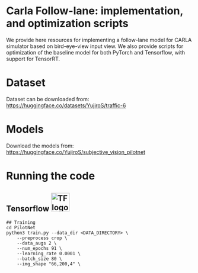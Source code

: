 # Carla Follow-lane: implementation, and optimization scripts

We provide here resources for implementing a follow-lane model for CARLA simulator based on bird-eye-view input view.
We also provide scripts for optimization of the baseline model for both PyTorch and Tensorflow, with support for TensorRT.

# Dataset

Dataset can be downloaded from: https://huggingface.co/datasets/YujiroS/traffic-6

# Models

Download the models from: https://huggingface.co/YujiroS/subjective_vision_pilotnet

# Running the code

## Tensorflow <img src="https://upload.wikimedia.org/wikipedia/commons/thumb/2/2d/Tensorflow_logo.svg/1200px-Tensorflow_logo.svg.png" alt="TF logo" width="50"/> 
```
## Training
cd PilotNet
python3 train.py --data_dir <DATA_DIRECTORY> \
    --preprocess crop \
    --data_augs 2 \
    --num_epochs 91 \
    --learning_rate 0.0001 \
    --batch_size 80 \
    --img_shape "66,200,4" \
